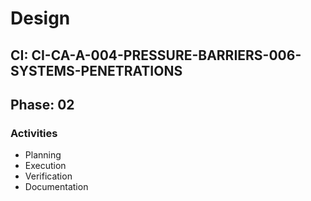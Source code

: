 # Design

## CI: CI-CA-A-004-PRESSURE-BARRIERS-006-SYSTEMS-PENETRATIONS
## Phase: 02

### Activities
- Planning
- Execution
- Verification
- Documentation
